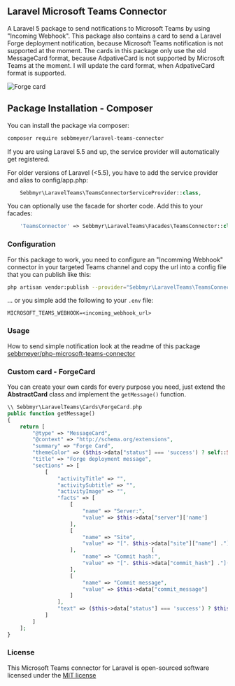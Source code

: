 ## Laravel Microsoft Teams Connector

A Laravel 5 package to send notifications to Microsoft Teams by using "Incoming Webhook". 
This package also contains a card to send a Laravel Forge deployment notification, because Microsoft Teams notification is not supported at the moment. The cards in this package only use the old MessageCard format, because AdpativeCard is not supported by Microsoft Teams at the moment. I will update the card format, when AdpativeCard format is supported.

![Forge card](https://preview.ibb.co/dFzDR8/forge_card.png)

## Package Installation - Composer

You can install the package via composer:

```bash
composer require sebbmeyer/laravel-teams-connector
```

If you are using Laravel 5.5 and up, the service provider will automatically get registered.

For older versions of Laravel (<5.5), you have to add the service provider and alias to config/app.php:

```php
    Sebbmyr\LaravelTeams\TeamsConnectorServiceProvider::class,
```

You can optionally use the facade for shorter code. Add this to your facades:

```php
    'TeamsConnector' => Sebbmyr\LaravelTeams\Facades\TeamsConnector::class,
```


### Configuration

For this package to work, you need to configure an "Incomming Webhook" connector in your targeted Teams channel and copy the url into a config file that you can publish like this:

```bash
php artisan vendor:publish --provider="Sebbmyr\LaravelTeams\TeamsConnectorServiceProvider"
```

... or you simple add the following to your `.env` file:

```
MICROSOFT_TEAMS_WEBHOOK=<incoming_webhook_url>
```

### Usage

How to send simple notification look at the readme of this package [sebbmeyer/php-microsoft-teams-connector](https://github.com/sebbmeyer/php-microsoft-teams-connector)

### Custom card - ForgeCard

You can create your own cards for every purpose you need, just extend the **AbstractCard** class and implement the `getMessage()` function.

```php
\\ Sebbmyr\LaravelTeams\Cards\ForgeCard.php
public function getMessage()
{
    return [
        "@type" => "MessageCard",
        "@context" => "http://schema.org/extensions",
        "summary" => "Forge Card",
        "themeColor" => ($this->data["status"] === 'success') ? self::STATUS_SUCCESS : self::STATUS_ERROR,
        "title" => "Forge deployment message",
        "sections" => [
            [
                "activityTitle" => "",
                "activitySubtitle" => "",
                "activityImage" => "",
                "facts" => [
                    [
                        "name" => "Server:",
                        "value" => $this->data["server"]['name']
                    ],
                    [
                        "name" => "Site",
                        "value" => "[". $this->data["site"]["name"] ."](http://". $this->data["site"]["name"] .")"
                    ],                        [
                        "name" => "Commit hash:",
                        "value" => "[". $this->data["commit_hash"] ."](". $this->data["commit_url"] .")"
                    ],
                    [
                        "name" => "Commit message",
                        "value" => $this->data["commit_message"]
                    ]
                ],
                "text" => ($this->data["status"] === 'success') ? $this->data["commit_author"] ." deployed some fresh code!" : "Something went wrong :/"
            ]
        ]
    ];
}
```

### License

This Microsoft Teams connector for Laravel is open-sourced software licensed under the [MIT license](http://opensource.org/licenses/MIT)